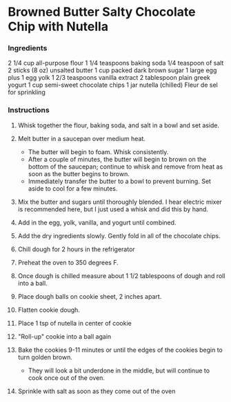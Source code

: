 # Browned Butter Salty Chocolate Chip with Nutella

### Ingredients
2 1/4 cup all-purpose flour
1 1/4 teaspoons baking soda
1/4 teaspoon of salt
2 sticks (8 oz) unsalted butter
1 cup packed dark brown sugar
1 large egg plus 1 egg yolk
1 2/3 teaspoons vanilla extract
2 tablespoon plain greek yogurt
1 cup semi-sweet chocolate chips
1 jar nutella (chilled)
Fleur de sel for sprinkling

### Instructions
1. Whisk together the flour, baking soda, and salt in a bowl and set aside.
2. Melt butter in a saucepan over medium heat.
	* The butter will begin to foam. Whisk consistently.
	* After a couple of minutes, the butter will begin to brown on the bottom of the saucepan; continue to whisk and remove from heat as soon as the butter begins to brown.
	* Immediately transfer the butter to a bowl to prevent burning. Set aside to cool for a few minutes.

3. Mix the butter and sugars until thoroughly blended. I hear electric mixer is recommended here, but I just used a whisk and did this by hand.
4. Add in the egg, yolk, vanilla, and yogurt until combined.
5. Add the dry ingredients slowly. Gently fold in all of the chocolate chips.
6. Chill dough for 2 hours in the refrigerator
7. Preheat the oven to 350 degrees F.
8. Once dough is chilled measure about 1 1/2 tablespoons of dough and roll into a ball.
9. Place dough balls on cookie sheet, 2 inches apart.
10. Flatten cookie dough.
11. Place 1 tsp of nutella in center of cookie
12. "Roll-up" cookie into a ball again
13. Bake the cookies 9-11 minutes or until the edges of the cookies begin to turn golden brown.
	* They will look a bit underdone in the middle, but will continue to cook once out of the oven.
14. Sprinkle with salt as soon as they come out of the oven